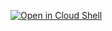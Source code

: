[![Open in Cloud Shell](https://gstatic.com/cloudssh/images/open-btn.svg)](https://console.cloud.google.com/cloudshell/editor?cloudshell_git_branch=cloud-shell&cloudshell_git_repo=https://github.com/galz10/contact-center-ai-samples.git&cloudshell_image=gcr.io/google-samples/hello-app&cloudshell_working_dir=easy-run-agent-button&shellonly=true)